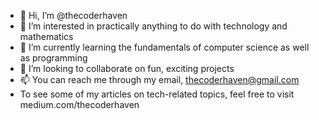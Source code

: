 - 👋 Hi, I’m @thecoderhaven
- 👀 I’m interested in practically anything to do with technology and mathematics
- 🌱 I’m currently learning the fundamentals of computer science as well as programming
- 💞️ I’m looking to collaborate on fun, exciting projects 
- 📫 You can reach me through my email, thecoderhaven@gmail.com
- To see some of my articles on tech-related topics, feel free to visit medium.com/thecoderhaven
